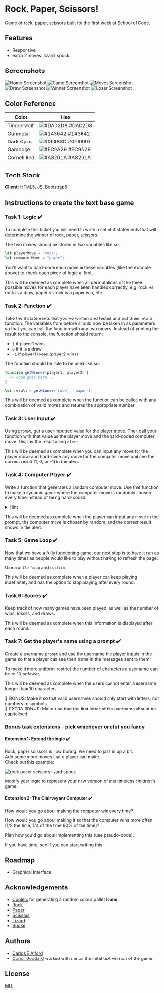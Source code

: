 
# Rock, Paper, Scissors!

Game of rock, paper, scissors built for the first week at School of Code. 


## Features

- Responsive
- extra 2 moves: lizard, spock.


## Screenshots

![Home Screenshot](assets/screenshots/screenshot-1.png)
![Game Screenshot](assets/screenshots/screenshot-2.png)
![Moves Screenshot](assets/screenshots/screenshot-3.png)
![Draw Screenshot](assets/screenshots/screenshot-4.png)
![Winner Screenshot](assets/screenshots/screenshot-5.png)
![Loser Screenshot](assets/screenshots/screenshot-6.png)


## Color Reference

| Color             | Hex                                                                |
| ----------------- | ------------------------------------------------------------------ |
| Timberwolf | ![#DAD2D8](https://via.placeholder.com/10/DAD2D8?text=+) #DAD2D8 |
| Gunmetal | ![#143642](https://via.placeholder.com/10/143642?text=+) #143642 |
| Dark Cyan | ![#0F8B8D](https://via.placeholder.com/10/0F8B8D?text=+) #0F8B8D |
| Gamboge | ![#EC9A29](https://via.placeholder.com/10/EC9A29?text=+) #EC9A29 |
| Cornell Red | ![#A8201A](https://via.placeholder.com/10/A8201A?text=+) #A8201A |


## Tech Stack

**Client:** HTML5, JS, Bootstrap5


## Instructions to create the text base game

### Task 1: Logic :heavy_check_mark:

To complete this ticket you will need to write a set of if statements that will determine the winner of rock, paper, scissors. 

The two moves should be stored in two variables like so:

```js
let playerMove = "rock";
let computerMove = "paper";
```

You'll want to hard-code each move in these variables (like the example above) to check each piece of logic at first. 

This will be deemed as complete when all permutations of the three possible moves for each player have been handled correctly, e.g. rock vs rock is a draw, paper vs rock is a paper win, etc.


### Task 2: Function :heavy_check_mark:

Take the if statements that you've written and tested and put them into a function. The variables from before should now be taken in as parameters so that you can call the function with any two moves. Instead of printing the result to the console, the function should return:

- `1` if player1 wins
- `0` if it is a draw
- `-1` if player1 loses (player2 wins)

The function should be able to be used like so:

```js
function getWinner(player1, player2) {
  // code goes here...
}

let result = getWinner("rock", "paper");
```

This will be deemed as complete when the function can be called with any combination of valid moves and returns the appropriate number.


### Task 3: User Input :heavy_check_mark:

Using `prompt`, get a user-inputted value for the player move. Then call your function with that value as the player move and the hard-coded computer move. Display the result using `alert`.

This will be deemed as complete when you can input any move for the player move and hard-code any move for the computer move and see the correct result (1, 0, or -1) in the alert.


### Task 4: Computer Player :heavy_check_mark:

Write a function that generates a random computer move. Use that function to make a dynamic game where the computer move is randomly chosen every time instead of being hard-coded.

<details>
<summary>Hint</summary>
`Math.random()` might be useful!
</details>

This will be deemed as complete when the player can input any move in the prompt, the computer move is chosen by random, and the correct result shows in the alert.


### Task 5: Game Loop :heavy_check_mark:

Now that we have a fully functioning game, our next step is to have it run as many times as people would like to play without having to refresh the page.

Use a `while loop` and `confirm`.

This will be deemed as complete when a player can keep playing indefinitely and has the option to stop playing after every round.


### Task 6: Scores :heavy_check_mark:

Keep track of how many games have been played, as well as the number of wins, losses, and draws.

This will be deemed as complete when this information is displayed after each round.


### Task 7: Get the player's name using a prompt :heavy_check_mark:

Create a username `prompt` and use the username the player inputs in the game so that a player can see their name in the messages sent to them.

To make it more uniform, restrict the number of characters a username can be to 10 or fewer.

This will be deemed as complete when the users cannot enter a username longer than 10 characters.

🌟 BONUS: Make it so that valid usernames should only start with letters, not numbers or symbols.  
🌟 EXTRA BONUS: Make it so that the first letter of the username should be capitalised.  


### Bonus task extensions - pick whichever one(s) you fancy

#### Extension 1: Extend the logic :heavy_check_mark:

Rock, paper scissors is now boring. We need to jazz is up a bit.  
Add some more moves that a player can make.  
Check out this example:

![rock paper scissors lizard spock](./RPSLS.jpeg)  

Modify your logic to represent your new version of this timeless children's game.


#### Extension 2: The Clairvoyant Computer :heavy_check_mark:

How would you go about making the computer win every time?

How would you go about making it so that the computer wins more often (1/2 the time, 1/4 of the time 90% of the time)?

Plan how you'd go about implementing this (use pseudo-code).

If you have time, see if you can start writing this.


## Roadmap

- Graphical Interface.


## Acknowledgements

 - [Coolers](https://awesomeopensource.com/project/elangosundar/awesome-README-templates) for generating a random colour pallet
 **Icons**
 - [Rock](https://icon-icons.com/icon/hand-rock/194408)
 - [Paper](https://icon-icons.com/icon/hand-paper/194460)
 - [Scissors](https://icon-icons.com/icon/hand-scissors/194407)
 - [Lizard](https://icon-icons.com/icon/hand-lizard/198389)
 - [Spoke](https://icon-icons.com/icon/gesture-hand-spock/218207)


## Authors

- [Carlos E Alford](https://carlosealford.com/)
- [Conor Goddard](https://www.github.com/ConorG1247) worked with me on the inital text version of the game.


## License

[MIT](https://choosealicense.com/licenses/mit/)
